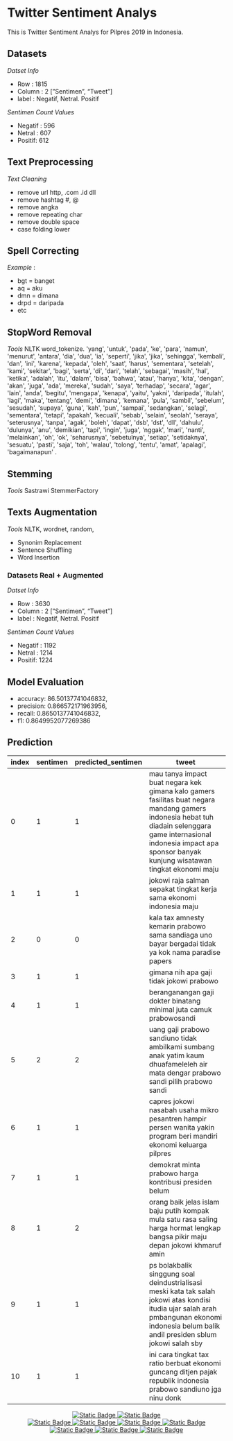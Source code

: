 # Twitter Sentiment Analys
This is Twitter Sentiment Analys for Pilpres 2019 in Indonesia.

## Datasets
*Datset Info*
- Row : 1815
- Column : 2 [”Sentimen”, “Tweet”]
- label : Negatif, Netral. Positif

*Sentimen Count Values*
- Negatif : 596
- Netral : 607
- Positif: 612

## Text Preprocessing
*Text Cleaning*
- remove url http, .com .id dll
- remove hashtag #, @
- remove angka
- remove repeating char
- remove double space
- case folding lower

## Spell Correcting
*Example* :
- bgt = banget
- aq = aku
- dmn = dimana
- drpd = daripada
- etc

## StopWord Removal
*Tools* NLTK word_tokenize.
'yang', 'untuk', 'pada', 'ke', 'para', 'namun', 'menurut', 'antara', 'dia', 'dua', 'ia', 'seperti', 'jika', 'jika', 'sehingga', 'kembali', 'dan', 'ini', 'karena', 'kepada', 'oleh', 'saat', 'harus', 'sementara', 'setelah', 'kami', 'sekitar', 'bagi', 'serta', 'di', 'dari', 'telah', 'sebagai', 'masih', 'hal', 'ketika', 'adalah', 'itu', 'dalam', 'bisa', 'bahwa', 'atau', 'hanya', 'kita', 'dengan', 'akan', 'juga', 'ada', 'mereka', 'sudah', 'saya', 'terhadap', 'secara', 'agar', 'lain', 'anda', 'begitu', 'mengapa', 'kenapa', 'yaitu', 'yakni', 'daripada', 'itulah', 'lagi', 'maka', 'tentang', 'demi', 'dimana', 'kemana', 'pula', 'sambil', 'sebelum', 'sesudah', 'supaya', 'guna', 'kah', 'pun', 'sampai', 'sedangkan', 'selagi', 'sementara', 'tetapi', 'apakah', 'kecuali', 'sebab', 'selain', 'seolah', 'seraya', 'seterusnya', 'tanpa', 'agak', 'boleh', 'dapat', 'dsb', 'dst', 'dll', 'dahulu', 'dulunya', 'anu', 'demikian', 'tapi', 'ingin', 'juga', 'nggak', 'mari', 'nanti', 'melainkan', 'oh', 'ok', 'seharusnya', 'sebetulnya', 'setiap', 'setidaknya', 'sesuatu', 'pasti', 'saja', 'toh', 'walau', 'tolong', 'tentu', 'amat', 'apalagi', 'bagaimanapun' .

## Stemming
*Tools* Sastrawi 
StemmerFactory

## Texts Augmentation
*Tools* NLTK, wordnet, random,
- Synonim Replacement
- Sentence Shuffling
- Word Insertion

### Datasets Real + Augmented
*Datset Info*
- Row : 3630
- Column : 2 [”Sentimen”, “Tweet”]
- label : Negatif, Netral. Positif

*Sentimen Count Values*
- Negatif : 1192
- Netral : 1214
- Positif: 1224

## Model Evaluation
- accuracy: 86.50137741046832,
- precision: 0.866572171963956,
- recall: 0.8650137741046832,
- f1: 0.8649952077269386

## Prediction

|index|sentimen|predicted_sentimen|tweet|
|---|---|---|---|
|0|1|1|mau tanya impact buat negara kek gimana kalo gamers fasilitas buat negara mandang gamers indonesia hebat tuh diadain selenggara game internasional indonesia impact apa sponsor banyak kunjung wisatawan tingkat ekonomi maju|
|1|1|1|jokowi raja salman sepakat tingkat kerja sama ekonomi indonesia maju|
|2|0|0|kala tax amnesty kemarin prabowo sama sandiaga uno bayar bergadai tidak ya kok nama paradise papers|
|3|1|1|gimana nih apa gaji tidak jokowi prabowo|
|4|1|1|beranganangan gaji dokter binatang minimal juta camuk prabowosandi|
|5|2|2|uang gaji prabowo sandiuno tidak ambilkami sumbang anak yatim kaum dhuafameleleh air mata dengar prabowo sandi pilih prabowo sandi|
|6|1|1|capres jokowi nasabah usaha mikro pesantren hampir persen wanita yakin program beri mandiri ekonomi keluarga pilpres|
|7|1|1|demokrat minta prabowo harga kontribusi presiden belum|
|8|1|2|orang baik jelas islam baju putih kompak mula satu rasa saling harga hormat lengkap bangsa pikir maju depan jokowi khmaruf amin|
|9|1|1|ps bolakbalik singgung soal deindustrialisasi meski kata tak salah jokowi atas kondisi itudia ujar salah arah pmbangunan ekonomi indonesia belum balik andil presiden sblum jokowi salah sby|
|10|1|1|ini cara tingkat tax ratio berbuat ekonomi guncang ditjen pajak republik indonesia prabowo sandiuno jga ninu donk|


<div align="center" margin=auto>
<a href="https://www.python.org/"><img alt="Static Badge" src="https://img.shields.io/badge/-Python-green?style=flat&logo=python">
</a>
<a href="https://www.python.org/"><img alt="Static Badge" src="https://img.shields.io/badge/-Flask-grey?style=flat&logo=flask&logoColor=black">
</a>
  <br>
  <a href="https://github.com/zanuura"><img alt="Static Badge" src="https://img.shields.io/badge/-Github-white?style=flat&logo=github&logoColor=black">
</a>
<a href="mailto:hammdmob@gmail.com"><img alt="Static Badge" src="https://img.shields.io/badge/-Gmail-white?style=flat&logo=gmail">
</a>
<a href="https://dev.to/zanuura"><img alt="Static Badge" src="https://img.shields.io/badge/-Dev-white?style=flat&logo=dev">
</a>
<a href="https://stackoverflow.com/users/zanuura"><img alt="Static Badge" src="https://img.shields.io/badge/-Stackoverflow-white?style=flat&logo=stackoverflow">
</a>
<a href="https://kaggle.com/hammamkusuma"><img alt="Static Badge" src="https://img.shields.io/badge/-Kaggle-white?style=flat&logo=kaggle">
</a>
<a href="https://instagram.com/hammdmob"><img alt="Static Badge" src="https://img.shields.io/badge/-Instagram-white?style=flat&logo=instagram">
</a>
<a href="https://medium.com/hammam"><img alt="Static Badge" src="https://img.shields.io/badge/-Medium-white?style=flat&logo=medium&logoColor=black">
</a>
</div>













